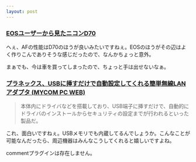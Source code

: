 ```yaml
---
layout: post
---
```

<h3><a href="http://pc.watch.impress.co.jp/docs/2004/0518/mobile248.htm">EOSユーザーから見たニコンD70</a></h3>
<p>へぇ、AFの性能はD70のほうが良いみたいですねぇ。EOSのほうがその辺はよく作りこんでありそうな感じだったので、なんかちょっと意外。</p>
<p>まぁでも、今は車を買ってしまったので、ちょっと手は出せないなぁ。</p>
<h3><a href="http://pcweb.mycom.co.jp/news/2004/05/18/020.html">プラネックス、USBに挿すだけで自動設定してくれる簡単無線LANアダプタ (MYCOM PC WEB)</a></h3>
<blockquote><p>本体内にドライバなどを搭載しており、USB端子に挿すだけで、自動的にドライバのインストールからセキュリティの設定までが行われるといった製品だ。</p>
</blockquote>
<p>これ、面白いですねぇ。USBメモリでも内蔵してるんでしょうか。こんなことが可能なんだったら、周辺機器はみんなこうしてくれると嬉しいですよね。</p>
<p><span class="error">commentプラグインは存在しません。</span> </p>

